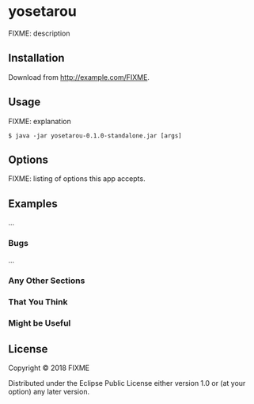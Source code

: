 # yosetarou

FIXME: description

## Installation

Download from http://example.com/FIXME.

## Usage

FIXME: explanation

    $ java -jar yosetarou-0.1.0-standalone.jar [args]

## Options

FIXME: listing of options this app accepts.

## Examples

...

### Bugs

...

### Any Other Sections
### That You Think
### Might be Useful

## License

Copyright © 2018 FIXME

Distributed under the Eclipse Public License either version 1.0 or (at
your option) any later version.
